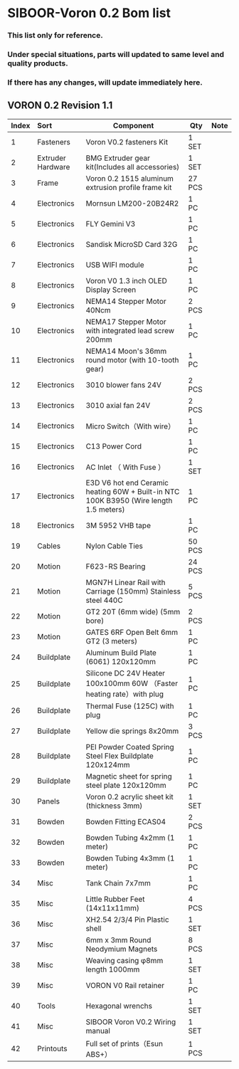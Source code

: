 # SIBOOR-Voron 0.2 Bom list 
### This list only for reference.  
### Under special situations, parts will updated to same level and quality products.  
### If there has any changes, will update immediately here.
## VORON 0.2 Revision 1.1


| Index | Sort              | Component                                                    | Qty    | Note                                |
| ----- | :---------------- | ------------------------------------------------------------ | ------ | ----------------------------------- |
| 1     | Fasteners         | Voron V0.2 fasteners Kit                     | 1 SET  |                                     |
| 2     | Extruder Hardware | BMG Extruder gear kit(Includes all accessories)              | 1 SET  |                                     |
| 3     | Frame             | Voron 0.2 1515 aluminum extrusion profile frame kit          | 27 PCS |                                     |
| 4     | Electronics       | Mornsun LM200-20B24R2                                          | 1 PC   |                                     |
| 5     | Electronics       | FLY Gemini V3                                          | 1 PC   |                                     |
| 6     | Electronics       | Sandisk MicroSD Card 32G                       | 1 PC   |                                     |
| 7     | Electronics       | USB WIFI module                                          | 1 PC   |                             |
| 8     | Electronics       | Voron V0  1.3 inch OLED Display Screen                                             | 1 PC   |                                     |
| 9     | Electronics       | NEMA14 Stepper Motor 40Ncm | 2 PCS  |                                     |
| 10    | Electronics       | NEMA17 Stepper Motor with integrated lead screw 200mm | 1 PC   |                                     |
| 11    | Electronics       | NEMA14 Moon's 36mm round motor (with 10-tooth gear) | 1 PC   |                                     |
| 12    | Electronics       | 3010 blower fans 24V                                         | 2 PCS  |                                     |
| 13    | Electronics       | 3010 axial fan 24V                                           | 2 PCS  |                                     |
| 14    | Electronics       | Micro Switch（With wire）                                    | 1 PC   |                                     |
| 15    | Electronics       | C13 Power Cord                                               | 1 PC   |                                     |
| 16    | Electronics       | AC Inlet （ With Fuse ）                                     | 1 SET  |                                     |
| 17    | Electronics       | E3D V6 hot end Ceramic heating 60W + Built-in NTC 100K B3950 (Wire length 1.5 meters)  | 1 PC   |                                     |
| 18    | Electronics       | 3M 5952 VHB tape                                              | 1 PC   |                                     |
| 19    | Cables            | Nylon Cable Ties                                            | 50 PCS |                                     |
| 20    | Motion            | F623-RS Bearing                                              | 24 PCS |                                     |
| 21    | Motion            | MGN7H Linear Rail with Carriage (150mm) Stainless steel 440C | 5 PCS  |                                     |
| 22    | Motion            | GT2 20T (6mm wide) (5mm bore)                                | 2 PCS  |                                     |
| 23    | Motion            | GATES 6RF Open Belt 6mm GT2 (3 meters)                           | 1 PC   |                                     |
| 24    | Buildplate        | Aluminum Build Plate (6061) 120x120mm                        | 1 PC   |                                  |
| 25    | Buildplate        | Silicone DC 24V Heater 100x100mm 60W （Faster heating rate）with plug | 1 PC   |                                     |
| 26    | Buildplate        | Thermal Fuse (125C)  with plug                               | 1 PC   |                                     |
| 27    | Buildplate        | Yellow die springs 8x20mm                                  | 3 PCS  |                                     |
| 28    | Buildplate        | PEI Powder Coated Spring Steel Flex Buildplate 120x124mm     | 1 PC   |                                     |
| 29    | Buildplate        | Magnetic sheet for spring steel plate 120x120mm              | 1 PC   |                                     |
| 30    | Panels            | Voron 0.2 acrylic sheet kit (thickness 3mm)                  | 1 SET  |                                     |
| 31    | Bowden            | Bowden Fitting ECAS04                                        | 2 PCS  |                                     |
| 32    | Bowden            | Bowden Tubing 4x2mm  (1 meter)                               | 1 PC   |                                     |
| 33    | Bowden            | Bowden Tubing 4x3mm  (1 meter)                               | 1 PC   |                                     |
| 34    | Misc              | Tank Chain 7x7mm                                             | 1 PC   |                                     |
| 35    | Misc              | Little Rubber Feet (14x11x11mm)                              | 4 PCS  |                                     |
| 36    | Misc              | XH2.54 2/3/4 Pin Plastic shell                               | 1 SET  |                                     |
| 37    | Misc              | 6mm x 3mm Round Neodymium Magnets                            | 8 PCS  |                                     |
| 38    | Misc              | Weaving casing φ8mm length 1000mm                            | 1 SET  |                                     |
| 39    | Misc              | VORON V0  Rail retainer                                      | 1 PC   |                                     |
| 40    | Tools             | Hexagonal wrenchs                                            | 1 SET  |                                     |
| 41    | Misc              | SIBOOR Voron V0.2 Wiring manual                              | 1 SET  |                                     |
| 42    | Printouts         | Full set of prints（Esun ABS+）                              | 1 PCS  |                                     |
